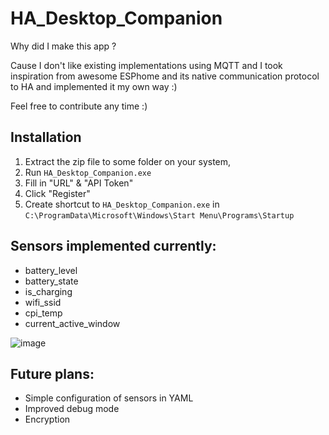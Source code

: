 # HA_Desktop_Companion
Why did I make this app ? 

Cause I don't like existing implementations using MQTT and I took inspiration from awesome ESPhome and its native communication protocol to HA and implemented it my own way :)

Feel free to contribute any time :)

## Installation
1) Extract the zip file to some folder on your system, 
2) Run `HA_Desktop_Companion.exe`
3) Fill in "URL" & "API Token"
4) Click "Register"
2) Create shortcut to `HA_Desktop_Companion.exe` in `C:\ProgramData\Microsoft\Windows\Start Menu\Programs\Startup`

## Sensors implemented currently:
- battery_level
- battery_state
- is_charging
- wifi_ssid
- cpi_temp
- current_active_window

![image](https://user-images.githubusercontent.com/22167469/184626954-f727a699-79cc-4345-9c32-ff6dd912937d.png)

## Future plans:
- Simple configuration of sensors in YAML
- Improved debug mode
- Encryption
